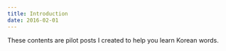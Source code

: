 ```yaml
---
title: Introduction
date: 2016-02-01
---
```


These contents are pilot posts I created to help you learn Korean words. 
